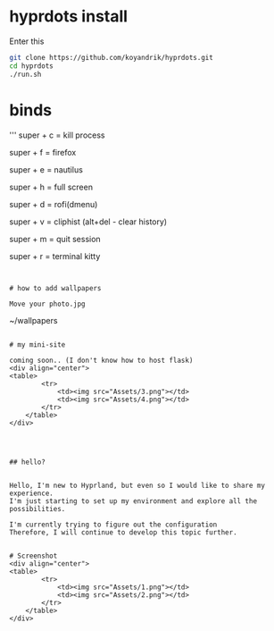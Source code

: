 # hyprdots install

Enter this

```bash
git clone https://github.com/koyandrik/hyprdots.git
cd hyprdots
./run.sh
```

# binds

'''
super + c = kill process 

super + f = firefox

super + e = nautilus

super + h = full screen 

super + d = rofi(dmenu)

super + v = cliphist (alt+del - clear history)

super + m = quit session 

super + r = terminal kitty

```


# how to add wallpapers

Move your photo.jpg 
```
~/wallpapers
```

# my mini-site

coming soon.. (I don't know how to host flask)
<div align="center">
<table>
        <tr>
            <td><img src="Assets/3.png"></td>
            <td><img src="Assets/4.png"></td>
        </tr>
    </table>
</div>




## hello?


Hello, I'm new to Hyprland, but even so I would like to share my experience. 
I'm just starting to set up my environment and explore all the possibilities.

I'm currently trying to figure out the configuration
Therefore, I will continue to develop this topic further.


# Screenshot
<div align="center">
<table>
        <tr>
            <td><img src="Assets/1.png"></td>
            <td><img src="Assets/2.png"></td>
        </tr>
    </table>
</div>
